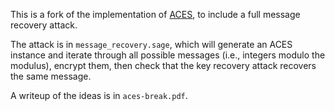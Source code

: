 This is a fork of the implementation of [ACES](https://github.com/remytuyeras/aces), to include a full message recovery attack.

The attack is in `message_recovery.sage`, which will generate an ACES instance and iterate through all possible messages (i.e., integers modulo the modulus), encrypt them, then check that the key recovery attack recovers the same message.

A writeup of the ideas is in `aces-break.pdf`.
